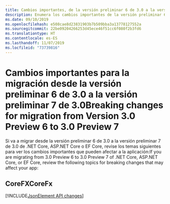 ```yaml
---
title: Cambios importantes, de la versión preliminar 6 de 3.0 a la versión preliminar 7 de 3.0 (.NET Core)
description: Enumera los cambios importantes de la versión preliminar 6 de 3.0 a la versión preliminar 7 de 3.0 de .NET Core, ASP.NET Core y EF Core.
ms.date: 09/10/2019
ms.openlocfilehash: e508cae8d23831903b7b509bba3a13778127552a
ms.sourcegitcommit: 22be09204266253d45ece46f51cc6f080f2b3fd6
ms.translationtype: HT
ms.contentlocale: es-ES
ms.lasthandoff: 11/07/2019
ms.locfileid: "73739816"
---
```

# <a name="breaking-changes-for-migration-from-version-30-preview-6-to-30-preview-7"></a><span data-ttu-id="e79ca-103">Cambios importantes para la migración desde la versión preliminar 6 de 3.0 a la versión preliminar 7 de 3.0</span><span class="sxs-lookup"><span data-stu-id="e79ca-103">Breaking changes for migration from Version 3.0 Preview 6 to 3.0 Preview 7</span></span>

<span data-ttu-id="e79ca-104">Si va a migrar desde la versión preliminar 6 de 3.0 a la versión preliminar 7 de 3.0 de .NET Core, ASP.NET Core o EF Core, revise los temas siguientes para ver los cambios importantes que pueden afectar a la aplicación:</span><span class="sxs-lookup"><span data-stu-id="e79ca-104">If you are migrating from 3.0 Preview 6 to 3.0 Preview 7 of .NET Core, ASP.NET Core, or EF Core, review the following topics for breaking changes that may affect your app:</span></span>

## <a name="corefx"></a><span data-ttu-id="e79ca-105">CoreFX</span><span class="sxs-lookup"><span data-stu-id="e79ca-105">CoreFx</span></span>

[!INCLUDE[JsonElement API changes](~/includes/core-changes/corefx/jsonelement-api-changes.md)]
